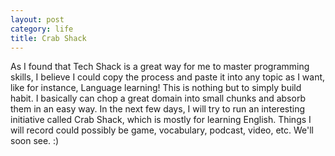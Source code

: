 ```yaml
---
layout: post
category: life
title: Crab Shack
---
```


As I found that Tech Shack is a great way for me to master programming skills, I believe I could copy the process and paste it into any topic as I want, like for instance, Language learning!
This is nothing but to simply build habit. I basically can chop a great domain into small chunks and absorb them in an easy way.
In the next few days, I will try to run an interesting initiative called Crab Shack, which is mostly for learning English.
Things I will record could possibly be game, vocabulary, podcast, video, etc.
We'll soon see. :)
